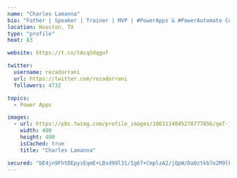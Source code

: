 ```yaml
---
name: "Charles Lamanna"
bio: "Father | Speaker | Trainer | MVP | #PowerApps & #PowerAutomate Community Super User | YouTuber Right-pointing triangle http://youtube.com/c/rezadorrani | Learn - Share - Clockwise rightwards and leftwards open circle arrows"
location: Houston, TX
type: "profile"
heat: 83

website: https://t.co/tAcqSdqguf

twitter:
  username: rezadorrani
  url: https://twitter.com/rezadorrani
  followers: 4732

topics:
  - Power Apps

images:
  - url: https://pbs.twimg.com/profile_images/1063114045270777856/qeT-jpWr_400x400.jpg
    width: 400
    height: 400
    isCached: true
    title: "Charles Lamanna"

secured: "bE4jn9FhtDEpysEqmE+LBsd99l31/Ig67+CmplzA2/jQpW/Da0ztkb7o2M9lkQbLoUNCoNGSM0M5mBNJGsC0cqMZq8IrX7Oc7UWr8mXoTm5dg9nGCqQNORqNiZY/grRAngSp4emC8WaCoxp9kIZtXYVcx2ld/9pJAdyELvc3tBWwsr90M3JFkvSG9a6CLeClqKao8cILhQpHeNnPk5B45BaQAElA5pKKrQompVNuagwQVvyMczIh34Jbg5rXQlFPyZcATWbC4un9R+bT0hEzzRx4LozE0tYxhp9OggPPV2rDXFbN7rzSSUfRevfrfwfZj6kXwVYMwkOe4XcCX05cbAmw7ZKZuI44RZ2iYj9a6YMmUifBXfH83YWYQltcgAAA1bUAxkbpQP5nqAQ3um7UuvxtaDtpqw+OGaQ25F53mZs=;z/zx99yXsCC4WmZyndcj9Q=="
---
```


